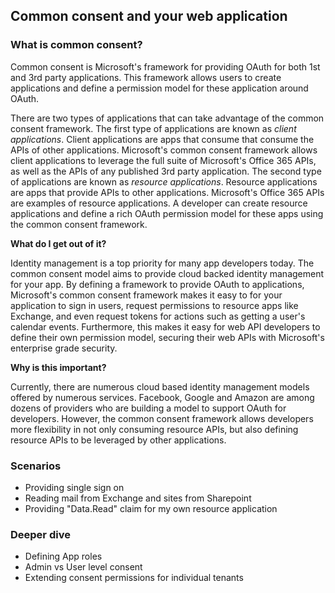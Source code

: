 ## **Common consent and your web application**

### **What is common consent?**

Common consent is Microsoft's framework for providing OAuth for both 1st and 3rd party applications. This framework allows users to create applications and define a permission model for these application around OAuth.

There are two types of applications that can take advantage of the common consent framework. The first type of applications are known as _client applications_. Client applications are apps that consume that consume the APIs of other applications. Microsoft's common consent framework allows client applications to leverage the full suite of Microsoft's Office 365 APIs, as well as the APIs of any published 3rd party application. The second type of applications are known as _resource applications_. Resource applications are apps that provide APIs to other applications. Microsoft's Office 365 APIs are examples of resource applications. A developer can create resource applications and define a rich OAuth permission model for these apps using the common consent framework. 

**What do I get out of it?**

Identity management is a top priority for many app developers today. The common consent model aims to provide cloud backed identity management for your app. By defining a framework to provide OAuth to applications, Microsoft's common consent framework makes it easy to for your application to sign in users, request permissions to resource apps like Exchange, and even request tokens for actions such as getting a user's calendar events. Furthermore, this makes it easy for web API developers to define their own permission model, securing their web APIs with Microsoft's enterprise grade security.

**Why is this important?**

Currently, there are numerous cloud based identity management models offered by numerous services. Facebook, Google and Amazon are among dozens of providers who are building a model to support OAuth for developers. However, the common consent framework allows developers more flexibility in not only consuming resource APIs, but also defining resource APIs to be leveraged by other applications.

### **Scenarios**

* Providing single sign on
* Reading mail from Exchange and sites from Sharepoint
* Providing "Data.Read" claim for my own resource application

### **Deeper dive**

* Defining App roles
* Admin vs User level consent
* Extending consent permissions for individual tenants
